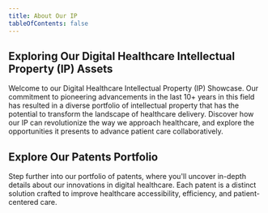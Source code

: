 ```yaml
---
title: About Our IP
tableOfContents: false
---
```

## Exploring Our Digital Healthcare Intellectual Property (IP) Assets

Welcome to our Digital Healthcare Intellectual Property (IP) Showcase. Our commitment to pioneering advancements in the last 10+ years in this field has resulted in a diverse portfolio of intellectual property that has the potential to transform the landscape of healthcare delivery. Discover how our IP can revolutionize the way we approach healthcare, and explore the opportunities it presents to advance patient care collaboratively.

## Explore Our Patents Portfolio

Step further into our portfolio of patents, where you'll uncover in-depth details about our innovations in digital healthcare. Each patent is a distinct solution crafted to improve healthcare accessibility, efficiency, and patient-centered care.